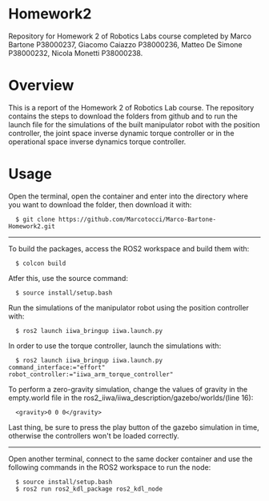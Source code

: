 # Homework2

Repository for Homework 2 of Robotics Labs course completed by Marco Bartone P38000237, Giacomo Caiazzo P38000236, Matteo De Simone P38000232, Nicola Monetti P38000238.

# Overview
This is a report of the Homework 2 of Robotics Lab course. The repository contains the steps to download the folders from github and to run the launch file for the simulations of the built manipulator robot with the position controller, the joint space inverse dynamic torque controller or in the operational space inverse dynamics torque controller.

# Usage
Open the terminal, open the container and enter into the directory where you want to download the folder, then download it with:

      $ git clone https://github.com/Marcotocci/Marco-Bartone-Homework2.git

-------------------------------


To build the packages, access the ROS2 workspace and build them with:

      $ colcon build

Atfer this, use the source command:

      $ source install/setup.bash

Run the simulations of the manipulator robot using the position controller with:

      $ ros2 launch iiwa_bringup iiwa.launch.py


 In order to use the torque controller, launch the simulations with:
 
      $ ros2 launch iiwa_bringup iiwa.launch.py command_interface:="effort" robot_controller:="iiwa_arm_torque_controller"

 To perform a zero-gravity simulation, change the values of gravity in the empty.world file in the ros2_iiwa/iiwa_description/gazebo/worlds/(line 16):

      <gravity>0 0 0</gravity>
 
 Last thing, be sure to press the play button of the gazebo simulation in time, otherwise the controllers won't be loaded correctly.

--------------------------------

Open another terminal, connect to the same docker container and use the following commands in the ROS2 workspace to run the node:

      $ source install/setup.bash
      $ ros2 run ros2_kdl_package ros2_kdl_node
